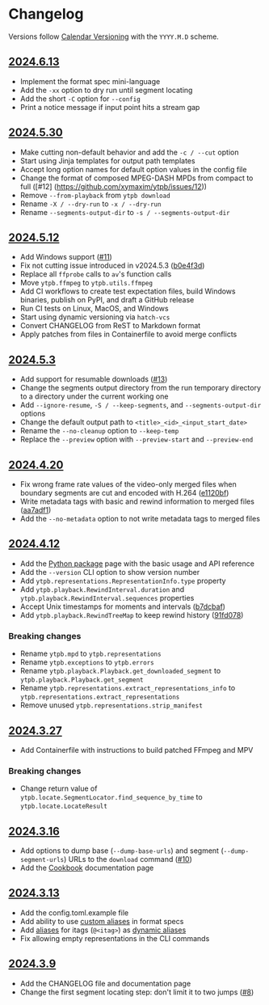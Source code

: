 # Changelog

Versions follow [Calendar Versioning](https://calver.org) with the `YYYY.M.D`
scheme.

## [2024.6.13]

- Implement the format spec mini-language
- Add the `-xx` option to dry run until segment locating
- Add the short `-C` option for `--config`
- Print a notice message if input point hits a stream gap

## [2024.5.30]

- Make cutting non-default behavior and add the `-c / --cut` option
- Start using Jinja templates for output path templates
- Accept long option names for default option values in the config file
- Change the format of composed MPEG-DASH MPDs from compact to full ([#12] (https://github.com/xymaxim/ytpb/issues/12))
- Remove `--from-playback` from `ytpb download`
- Rename `-X / --dry-run` to `-x / --dry-run`
- Rename `--segments-output-dir` to `-s / --segments-output-dir`

## [2024.5.12]

- Add Windows support ([#11](https://github.com/xymaxim/ytpb/issues/11))
- Fix not cutting issue introduced in v2024.5.3
  ([b0e4f3d](https://github.com/xymaxim/ytpb/commit/b0e4f3d10c6aad7401716f49e681bb97c2ee6d03))
- Replace all `ffprobe` calls to `av`'s function calls
- Move `ytpb.ffmpeg` to `ytpb.utils.ffmpeg`
- Add CI workflows to create test expectation files, build Windows binaries,
  publish on PyPI, and draft a GitHub release
- Run CI tests on Linux, MacOS, and Windows
- Start using dynamic versioning via `hatch-vcs`
- Convert CHANGELOG from ReST to Markdown format
- Apply patches from files in Containerfile to avoid merge conflicts

## [2024.5.3]

- Add support for resumable downloads
  ([#13](https://github.com/xymaxim/ytpb/pull/13))
- Change the segments output directory from the run temporary directory to a
  directory under the current working one
- Add `--ignore-resume`, `-S / --keep-segments`, and `--segments-output-dir`
  options
- Change the default output path to `<title>_<id>_<input_start_date>`
- Rename the `--no-cleanup` option to `--keep-temp`
- Replace the `--preview` option with `--preview-start` and `--preview-end`

## [2024.4.20]

- Fix wrong frame rate values of the video-only merged files when boundary
  segments are cut and encoded with H.264
  ([e1120bf](https://github.com/xymaxim/ytpb/commit/e1120bf4514333ff3ac5d4eac862ccb6a9d5f606))
- Write metadata tags with basic and rewind information to merged files
  ([aa7adf1](https://github.com/xymaxim/ytpb/commit/aa7adf1580e5a83c9abaa76f2836b9a0570cc4ba))
- Add the `--no-metadata` option to not write metadata tags to merged files

## [2024.4.12]

- Add the [Python
  package](https://ytpb.readthedocs.io/en/latest/package/index.html) page with
  the basic usage and API reference
- Add the `--version` CLI option to show version number
- Add `ytpb.representations.RepresentationInfo.type` property
- Add `ytpb.playback.RewindInterval.duration` and
  `ytpb.playback.RewindInterval.sequences` properties
- Accept Unix timestamps for moments and intervals
  ([b7dcbaf](https://github.com/xymaxim/ytpb/commit/b7dcbaf6eebe3f6022b7fa8eefe98f4b8af7c4cb))
- Add `ytpb.playback.RewindTreeMap` to keep rewind history
  ([91fd078](https://github.com/xymaxim/ytpb/commit/91fd078caf37f31fee167e0c2a20a38aa2badcd8))

### Breaking changes

- Rename `ytpb.mpd` to `ytpb.representations`
- Rename `ytpb.exceptions` to `ytpb.errors`
- Rename `ytpb.playback.Playback.get_downloaded_segment` to
  `ytpb.playback.Playback.get_segment`
- Rename `ytpb.representations.extract_representations_info` to
  `ytpb.representations.extract_representations`
- Remove unused `ytpb.representations.strip_manifest`

## [2024.3.27]

- Add Containerfile with instructions to build patched FFmpeg and MPV

### Breaking changes

- Change return value of `ytpb.locate.SegmentLocator.find_sequence_by_time` to
  `ytpb.locate.LocateResult`

## [2024.3.16]

- Add options to dump base (`--dump-base-urls`) and segment
  (`--dump-segment-urls`) URLs to the `download` command
  ([#10](https://github.com/xymaxim/ytpb/pull/10))
- Add the [Cookbook](https://ytpb.readthedocs.io/en/latest/cookbook.html)
  documentation page

## [2024.3.13]

- Add the config.toml.example file
- Add ability to use [custom
  aliases](https://ytpb.readthedocs.io/en/latest/reference.html#custom-aliases)
  in format specs
- Add [aliases](https://ytpb.readthedocs.io/en/latest/reference.html#itags) for
  itags (`@<itag>`) as [dynamic
  aliases](https://ytpb.readthedocs.io/en/latest/reference.html#aliases)
- Fix allowing empty representations in the CLI commands

## [2024.3.9]

- Add the CHANGELOG file and documentation page
- Change the first segment locating step: don\'t limit it to two jumps
  ([#8](https://github.com/xymaxim/ytpb/pull/8))

[2024.6.13]: https://github.com/xymaxim/ytpb/compare/v2024.5.30...v2024.6.13
[2024.5.30]: https://github.com/xymaxim/ytpb/compare/v2024.5.12...v2024.5.30
[2024.5.12]: https://github.com/xymaxim/ytpb/compare/v2024.5.3...v2024.5.12
[2024.5.3]: https://github.com/xymaxim/ytpb/compare/v2024.4.20...v2024.5.3
[2024.4.20]: https://github.com/xymaxim/ytpb/compare/v2024.4.12...v2024.4.20
[2024.4.12]: https://github.com/xymaxim/ytpb/compare/v2024.3.27...v2024.4.12
[2024.3.27]: https://github.com/xymaxim/ytpb/compare/v2024.3.16...v2024.3.27
[2024.3.16]: https://github.com/xymaxim/ytpb/compare/v2024.3.13...v2024.3.16
[2024.3.13]: https://github.com/xymaxim/ytpb/compare/v2024.3.9...v2024.3.13
[2024.3.9]: https://github.com/xymaxim/ytpb/compare/v2024.3.7...v2024.3.9
